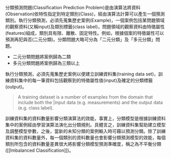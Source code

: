 分類預測問題(Classification Prediction Problem)是由演算法將資料(Observation)依特性指定到特定類別(Class)，經由演算法計算可以產生一個預測類別。執行分類預測，必須先蒐集歷史案例(Example)，一個案例包括某問題領域的觀察資料(又稱input)及類別標籤(class label)，問題領域的觀察資料由特徵屬性(features)組成，類別具有限、離散、固定特性。例如，根據個案的特徵屬性可以預測再犯與否(二元分類)。分類問題大略可分為「二元分類」及「多元分類」問題。
* 二元分類問題將案例歸為二類
* 多元分類問題將案例歸為三類以上

執行分類預測，必須先蒐集歷史案例以便建立訓練資料集(training data set)，訓練資料集中的每一筆資料包括觀察到的特徵屬性值(input)及確定的分類標籤(output)。

> A training dataset is a number of examples from the domain that include both the |input data (e.g. measurements) and the output data (e.g. class label).

訓練資料集的資料數量影響分類演算法的效能，事實上，分類模型是根據訓練資料集中的案例經由學習演算法演化出分類規則。具體言之，訓練資料集幫助建立模型及調整模型參數，之後，當新的未知分類的案例輸入時可藉以預測分類。除了訓練資料集的資料數量外，每一個類別的資料數量也會影響分類預測模型的效能，每個類別所包含的資料數量差異很大將影響分類模型預測準確度，稱之為不平衡分類([[Imbalanced Classification]])。


